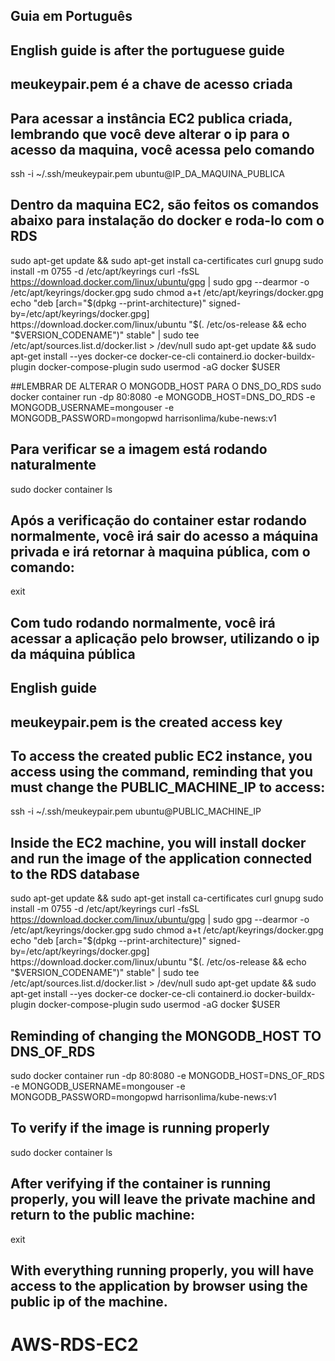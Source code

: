 ## Guia em Português
## English guide is after the portuguese guide


## meukeypair.pem é a chave de acesso criada 
## Para acessar a instância EC2 publica criada, lembrando que você deve alterar o ip para o acesso da maquina, você acessa pelo comando
ssh -i ~/.ssh/meukeypair.pem ubuntu@IP_DA_MAQUINA_PUBLICA

## Dentro da maquina  EC2, são feitos os comandos abaixo para instalação do docker e roda-lo com o RDS
sudo apt-get update && sudo apt-get install ca-certificates curl gnupg
sudo install -m 0755 -d /etc/apt/keyrings
curl -fsSL https://download.docker.com/linux/ubuntu/gpg | sudo gpg --dearmor -o /etc/apt/keyrings/docker.gpg
sudo chmod a+t /etc/apt/keyrings/docker.gpg
echo "deb [arch="$(dpkg --print-architecture)" signed-by=/etc/apt/keyrings/docker.gpg] https://download.docker.com/linux/ubuntu "$(. /etc/os-release && echo "$VERSION_CODENAME")" stable" | sudo tee /etc/apt/sources.list.d/docker.list > /dev/null
sudo apt-get update && sudo apt-get install --yes docker-ce docker-ce-cli containerd.io docker-buildx-plugin docker-compose-plugin
sudo usermod -aG docker $USER

##LEMBRAR DE ALTERAR O MONGODB_HOST PARA O DNS_DO_RDS
sudo docker container run -dp 80:8080 -e MONGODB_HOST=DNS_DO_RDS -e MONGODB_USERNAME=mongouser -e MONGODB_PASSWORD=mongopwd harrisonlima/kube-news:v1
## Para verificar se a imagem está rodando naturalmente
sudo docker container ls
## Após a verificação do container estar rodando normalmente, você irá sair do acesso a máquina privada e irá retornar à maquina pública, com o comando:
exit
## Com tudo rodando normalmente, você irá acessar a aplicação pelo browser, utilizando o ip da máquina pública












## English guide
## meukeypair.pem is the created access key
## To access the created public EC2 instance, you access using the command, reminding that you must change the PUBLIC_MACHINE_IP to access: 
ssh -i ~/.ssh/meukeypair.pem ubuntu@PUBLIC_MACHINE_IP

## Inside the EC2 machine, you will install docker and run the image of the application connected to the RDS database
sudo apt-get update && sudo apt-get install ca-certificates curl gnupg
sudo install -m 0755 -d /etc/apt/keyrings
curl -fsSL https://download.docker.com/linux/ubuntu/gpg | sudo gpg --dearmor -o /etc/apt/keyrings/docker.gpg
sudo chmod a+t /etc/apt/keyrings/docker.gpg
echo "deb [arch="$(dpkg --print-architecture)" signed-by=/etc/apt/keyrings/docker.gpg] https://download.docker.com/linux/ubuntu "$(. /etc/os-release && echo "$VERSION_CODENAME")" stable" | sudo tee /etc/apt/sources.list.d/docker.list > /dev/null
sudo apt-get update && sudo apt-get install --yes docker-ce docker-ce-cli containerd.io docker-buildx-plugin docker-compose-plugin
sudo usermod -aG docker $USER

## Reminding of changing the MONGODB_HOST TO DNS_OF_RDS
sudo docker container run -dp 80:8080 -e MONGODB_HOST=DNS_OF_RDS -e MONGODB_USERNAME=mongouser -e MONGODB_PASSWORD=mongopwd harrisonlima/kube-news:v1
## To verify if the image is running properly
sudo docker container ls
## After verifying if the container is running properly, you will leave the private machine and return to the public machine:
exit
## With everything running properly, you will have access to the application by browser using the public ip of the machine.
# AWS-RDS-EC2
